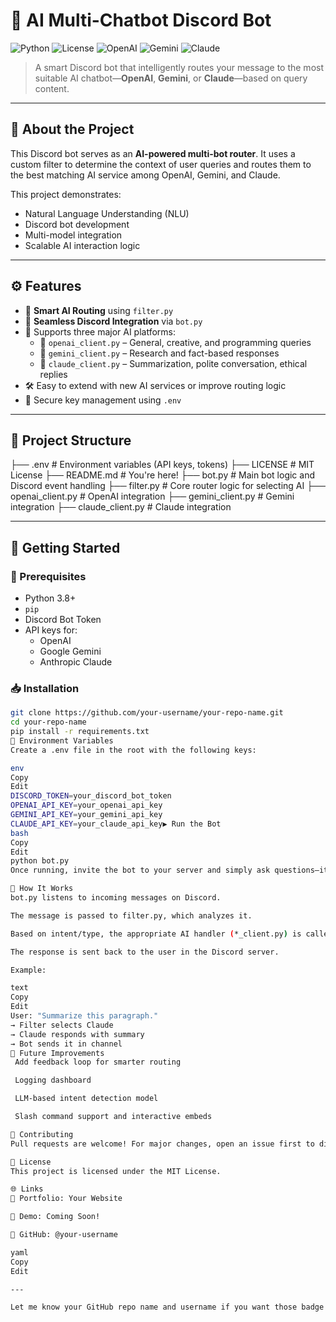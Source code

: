 # 🤖 AI Multi-Chatbot Discord Bot

![Python](https://img.shields.io/badge/Python-3.8%2B-blue.svg)
![License](https://img.shields.io/github/license/your-username/your-repo-name.svg)
![OpenAI](https://img.shields.io/badge/OpenAI-Integrated-success)
![Gemini](https://img.shields.io/badge/Gemini-Enabled-brightgreen)
![Claude](https://img.shields.io/badge/Claude-Connected-yellowgreen)

> A smart Discord bot that intelligently routes your message to the most suitable AI chatbot—**OpenAI**, **Gemini**, or **Claude**—based on query content.

---

## 📌 About the Project

This Discord bot serves as an **AI-powered multi-bot router**. It uses a custom filter to determine the context of user queries and routes them to the best matching AI service among OpenAI, Gemini, and Claude.

This project demonstrates:
- Natural Language Understanding (NLU)
- Discord bot development
- Multi-model integration
- Scalable AI interaction logic

---

## ⚙️ Features

- 🔁 **Smart AI Routing** using `filter.py`
- 💬 **Seamless Discord Integration** via `bot.py`
- 🤝 Supports three major AI platforms:
  - 🧠 `openai_client.py` – General, creative, and programming queries
  - 🧾 `gemini_client.py` – Research and fact-based responses
  - 📘 `claude_client.py` – Summarization, polite conversation, ethical replies
- 🛠️ Easy to extend with new AI services or improve routing logic
- 🔐 Secure key management using `.env`

---

## 🧾 Project Structure

├── .env # Environment variables (API keys, tokens)
├── LICENSE # MIT License
├── README.md # You're here!
├── bot.py # Main bot logic and Discord event handling
├── filter.py # Core router logic for selecting AI
├── openai_client.py # OpenAI integration
├── gemini_client.py # Gemini integration
├── claude_client.py # Claude integration

---

## 🚀 Getting Started

### 🔧 Prerequisites
- Python 3.8+
- `pip`
- Discord Bot Token
- API keys for:
  - OpenAI
  - Google Gemini
  - Anthropic Claude

### 📥 Installation

```bash
git clone https://github.com/your-username/your-repo-name.git
cd your-repo-name
pip install -r requirements.txt
🔐 Environment Variables
Create a .env file in the root with the following keys:

env
Copy
Edit
DISCORD_TOKEN=your_discord_bot_token
OPENAI_API_KEY=your_openai_api_key
GEMINI_API_KEY=your_gemini_api_key
CLAUDE_API_KEY=your_claude_api_key▶️ Run the Bot
bash
Copy
Edit
python bot.py
Once running, invite the bot to your server and simply ask questions—it’ll route them to the best-suited AI.

🧠 How It Works
bot.py listens to incoming messages on Discord.

The message is passed to filter.py, which analyzes it.

Based on intent/type, the appropriate AI handler (*_client.py) is called.

The response is sent back to the user in the Discord server.

Example:

text
Copy
Edit
User: "Summarize this paragraph."
→ Filter selects Claude
→ Claude responds with summary
→ Bot sends it in channel
🧩 Future Improvements
 Add feedback loop for smarter routing

 Logging dashboard

 LLM-based intent detection model

 Slash command support and interactive embeds

🤝 Contributing
Pull requests are welcome! For major changes, open an issue first to discuss your proposal.

📜 License
This project is licensed under the MIT License.

🌐 Links
🔗 Portfolio: Your Website

🧪 Demo: Coming Soon!

🐙 GitHub: @your-username

yaml
Copy
Edit

---

Let me know your GitHub repo name and username if you want those badge links and URLs made live. Want a logo or thumbnail too? I can generate one for your README banner.







